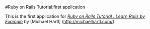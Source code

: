 #Ruby on Rails Tutorial:first application

This is the first application for
[*Ruby on Rails Tutorial : Learn Rails by Example*](http://railstutorial.org/)
by [Michael Hartl] (http://michaelhartl.com/).